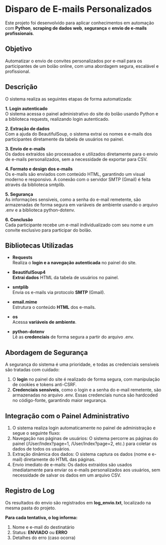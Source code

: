 # Disparo de E-mails Personalizados
Este projeto foi desenvolvido para aplicar conhecimentos em automação com **Python**, **scraping de dados web**, **segurança** e **envio de e-mails profissionais**.  

## Objetivo
Automatizar o envio de convites personalizados por e-mail para os participantes de um bolão online, com uma abordagem segura, escalável e profissional.

## Descrição
O sistema realiza as seguintes etapas de forma automatizada:

**1. Login autenticado**  
O sistema acessa o painel administrativo do site do bolão usando Python e a biblioteca requests, realizando login autenticado.

**2. Extração de dados**  
Com a ajuda do BeautifulSoup, o sistema extrai os nomes e e-mails dos participantes diretamente da tabela de usuários no painel.

**3. Envio de e-mails**  
Os dados extraídos são processados e utilizados diretamente para o envio de e-mails personalizados, sem a necessidade de exportar para CSV.

**4. Formato e design dos e-mails**  
Os e-mails são enviados com conteúdo HTML, garantindo um visual moderno e responsivo. A conexão com o servidor SMTP (Gmail) é feita através da biblioteca smtplib.

**5. Segurança**  
As informações sensíveis, como a senha do e-mail remetente, são armazenadas de forma segura em variáveis de ambiente usando o arquivo .env e a biblioteca python-dotenv.

**6. Conclusão**  
Cada participante recebe um e-mail individualizado com seu nome e um convite exclusivo para participar do bolão.

## Bibliotecas Utilizadas
* **Requests**  
Realiza o **login e a navegação autenticada** no painel do site.

* **BeautifulSoup4**  
**Extrai dados** HTML da tabela de usuários no painel.

* **smtplib**  
Envia os e-mails via protocolo **SMTP** (Gmail).

* **email.mime**  
Estrutura o conteúdo **HTML** dos e-mails.

* **os**  
Acessa **variáveis de ambiente**.

* **python-dotenv**  
Lê as **credenciais** de forma segura a partir do arquivo .env.

## Abordagem de Segurança
A segurança do sistema é uma prioridade, e todas as credenciais sensíveis são tratadas com cuidado:

1. O **login** no painel do site é realizado de forma segura, com manipulação de cookies e tokens anti-CSRF.
2. **Credenciais sensíveis**, como o login e a senha do e-mail remetente, são armazenadas no arquivo .env. Essas credenciais nunca são hardcoded no código-fonte, garantindo maior segurança.

## Integração com o Painel Administrativo

1. O sistema realiza login automaticamente no painel de administração e segue o seguinte fluxo:
2. Navegação nas páginas de usuários: O sistema percorre as páginas do painel (/User/Index?page=1, /User/Index?page=2, etc.) para coletar os dados de todos os usuários.
3. Extração dinâmica dos dados: O sistema captura os dados (nome e e-mail) diretamente do HTML das páginas.
4. Envio imediato de e-mails: Os dados extraídos são usados imediatamente para enviar os e-mails personalizados aos usuários, sem necessidade de salvar os dados em um arquivo CSV.

## Registro de Log
Os resultados do envio são registrados em **log_envio.txt**, localizado na mesma pasta do projeto.

**Para cada tentativa, o log informa:**
1. Nome e e-mail do destinatário
2. Status: **ENVIADO** ou **ERRO**
3. Detalhes do erro (caso ocorra)

